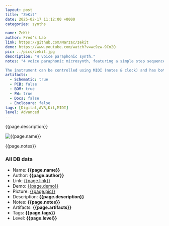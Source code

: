 ```yaml
---
layout: post
title: "ZeKit"
date: 2025-02-17 11:12:00 +0000
categories: synths

name: ZeKit
author: Fred's Lab
link: https://github.com/Marzac/zekit
demo: https://www.youtube.com/watch?v=wc9zw-9Cn2Q
pic: ../pics/zekit.jpg
description: "4 voice paraphonic synth."
notes: "4 voice paraphonic microsynth, featuring a simple step sequencer, various digital waveforms, an analog VCF, VCA and two AR analog envelopes.

The instrument can be controlled using MIDI (notes & clock) and has both a sync and audio inputs. External audio sources can be mixed in or be processed through the VCF / VCA."
artifacts:
  - Schematic: true
  - PCB: false
  - BOM: true
  - FW: true
  - Docs: false
  - Enclosure: false
tags: [Digital,AVR,Kit,MIDI]
level: Advanced
---
```


{{page.description}}

![{{page.name}}]({{page.pic}})

{{page.notes}}

### All DB data
- Name: **{{page.name}}**
- Author: **{{page.author}}**
- Link: [{{page.link}}]({{page.link}})
- Demo: [{{page.demo}}]({{page.demo}})
- Picture: [{{page.pic}}]({{page.pic}})
- Description: **{{page.description}}**
- Notes: **{{page.notes}}**
- Artifacts: **{{page.artifacts}}**
- Tags: **{{page.tags}}**
- Level: **{{page.level}}**
